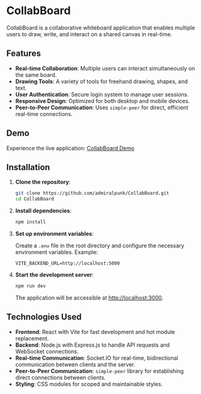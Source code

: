 # CollabBoard

CollabBoard is a collaborative whiteboard application that enables multiple users to draw, write, and interact on a shared canvas in real-time.

## Features

- **Real-time Collaboration**: Multiple users can interact simultaneously on the same board.
- **Drawing Tools**: A variety of tools for freehand drawing, shapes, and text.
- **User Authentication**: Secure login system to manage user sessions.
- **Responsive Design**: Optimized for both desktop and mobile devices.
- **Peer-to-Peer Communication**: Uses `simple-peer` for direct, efficient real-time connections.

## Demo

Experience the live application: [CollabBoard Demo](https://collab-board1.vercel.app/)

## Installation

1. **Clone the repository**:

   ```bash
   git clone https://github.com/admiralpunk/CollabBoard.git
   cd CollabBoard
   ```

2. **Install dependencies**:

   ```bash
   npm install
   ```

3. **Set up environment variables**:

   Create a `.env` file in the root directory and configure the necessary environment variables. Example:

   ```env
   VITE_BACKEND_URL=http://localhost:5000
   ```

4. **Start the development server**:

   ```bash
   npm run dev
   ```

   The application will be accessible at [http://localhost:3000](http://localhost:3000).

## Technologies Used

- **Frontend**: React with Vite for fast development and hot module replacement.
- **Backend**: Node.js with Express.js to handle API requests and WebSocket connections.
- **Real-time Communication**: Socket.IO for real-time, bidirectional communication between clients and the server.
- **Peer-to-Peer Communication**: `simple-peer` library for establishing direct connections between clients.
- **Styling**: CSS modules for scoped and maintainable styles.
